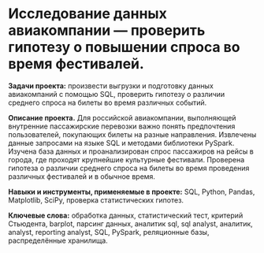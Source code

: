 
# Исследование данных авиакомпании — проверить гипотезу о повышении спроса во время фестивалей.

<b>Задачи проекта:</b> произвести выгрузки и подготовку данных авиакомпаний с помощью SQL, проверить гипотезу о различии среднего спроса на билеты во время различных событий.

<b> Описание проекта.</b> Для российской авиакомпании, выполняющей внутренние пассажирские перевозки важно понять предпочтения пользователей, покупающих билеты на разные направления. Извлечены данные запросами на языке SQL и методами библиотеки PySpark.
Изучена база данных и проанализирован спрос пассажиров на рейсы в города, где проходят крупнейшие культурные фестивали.
Проверена гипотеза о различии среднего спроса на билеты во время проведения
различных фестивалей и в обычное время.

<b> Навыки и инструменты, применяемые в проекте:</b> SQL, Python, Pandas, Matplotlib, SciPy, проверка статистических гипотез.

<b>Ключевые слова:</b> обработка данных, статистический тест, критерий Стьюдента, barplot, парсинг данных, аналитик sql, sql analyst, аналитик, analyst, reporting analyst, SQL, PySpark, реляционные базы, распределённые хранилища.
